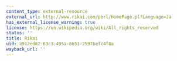 ```yaml
---
content_type: external-resource
external_url: http://www.rikai.com/perl/HomePage.pl?Language=Ja
has_external_license_warning: true
license: https://en.wikipedia.org/wiki/All_rights_reserved
status: ''
title: Rikai
uid: a912ed82-63c3-495a-8651-2597befc4f8a
wayback_url: ''
---
```

